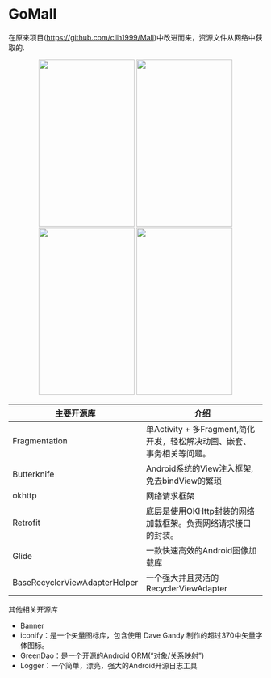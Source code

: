 # GoMall
在原来项目(https://github.com/cllh1999/Mall)中改进而来，资源文件从网络中获取的.
<div align="center">
<img src="https://github.com/cllh1999/GoMall/blob/master/screenshot/device-2019-08-17-144731.png" height="330" width="190" >

<img src="https://github.com/cllh1999/GoMall/blob/master/screenshot/device-2019-08-17-144843.png" height="330" width="190" >

<img src="https://github.com/cllh1999/GoMall/blob/master/screenshot/device-2019-08-17-145420.png" height="330" width="190" >

<img src="https://github.com/cllh1999/GoMall/blob/master/screenshot/device-2019-08-17-155315.png" height="330" width="190" >

</div>


|主要开源库 | 介绍 |
|--|--|
|Fragmentation |单Activity + 多Fragment,简化开发，轻松解决动画、嵌套、事务相关等问题。 |
|Butterknife  | Android系统的View注入框架,免去bindView的繁琐 |
|okhttp  | 网络请求框架 |
| Retrofit| 底层是使用OKHttp封装的网络加载框架。负责网络请求接口的封装。|
|Glide| 一款快速高效的Android图像加载库|
|BaseRecyclerViewAdapterHelper|一个强大并且灵活的RecyclerViewAdapter|

其他相关开源库
- Banner
- iconify：是一个矢量图标库，包含使用 Dave Gandy 制作的超过370中矢量字体图标。
- GreenDao：是一个开源的Android ORM(“对象/关系映射”)
- Logger：一个简单，漂亮，强大的Android开源日志工具
